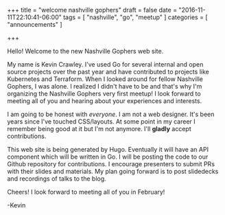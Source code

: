 +++
title = "welcome nashville gophers"
draft = false
date = "2016-11-11T22:10:41-06:00"
tags = [ "nashville", "go", "meetup" ]
categories = [ "announcements" ]

+++

Hello! Welcome to the new Nashville Gophers web site.

My name is Kevin Crawley. I've used Go for several internal and open source projects over the past year and have contributed to projects like Kubernetes and Terraform. When I looked around for fellow Nashville Gophers, I was alone. I realized I didn't have to be and that's why I'm organizing the Nashville Gophers very first meetup! I look forward to meeting all of you and hearing about your experiences and interests.

I am going to be honest with _everyone_. I am not a web designer. It's been years since I've touched CSS/layouts. At some point in my career I remember being good at it but I'm not anymore. I'll **gladly** accept contributions.

This web site is being generated by Hugo. Eventually it will have an API component which will be written in Go. I will be posting the code to our Github repository for contributions. I encourage presenters to submit PRs with their slides and materials. My plan going forward is to post slidedecks and recordings of talks to the blog.

Cheers! I look forward to meeting all of you in February!

-Kevin